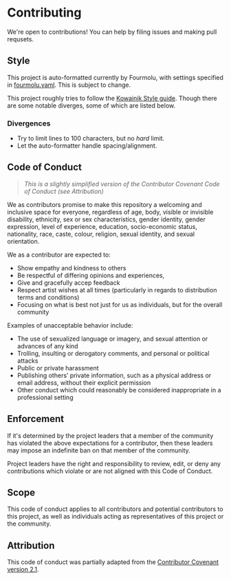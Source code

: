 # Contributing

We're open to contributions! You can help by filing issues and making
pull requsets.

## Style

This project is auto-formatted currently by Fourmolu, with settings specified in
[fourmolu.yaml](./fourmolu.yaml). This is subject to change.

This project roughly tries to follow the
[Kowainik Style guide](https://kowainik.github.io/posts/2019-02-06-style-guide).
Though there are some notable diverges, some of which are listed below.

### Divergences

- Try to limit lines to 100 characters, but no _hard_ limit.
- Let the auto-formatter handle spacing/alignment.

## Code of Conduct

> _This is a slightly simplified version of the Contributor Covenant Code of Conduct (see_
> _Attribution)_

We as contributors promise to make this repository a
welcoming and inclusive space for everyone, regardless of age, body, visible
or invisible disability, ethnicity, sex or sex characteristics, gender
identity, gender expression, level of experience, education, socio-economic
status, nationality, race, caste, colour, religion, sexual identity, and sexual
orientation.

We as a contributor are expected to:

- Show empathy and kindness to others
- Be respectful of differing opinions and experiences,
- Give and gracefully accep feedback
- Respect artist wishes at all times (particularly in regards to distribution terms and conditions)
- Focusing on what is best not just for us as individuals, but for the overall community

Examples of unacceptable behavior include:

- The use of sexualized language or imagery, and sexual attention or advances of any kind
- Trolling, insulting or derogatory comments, and personal or political attacks
- Public or private harassment
- Publishing others’ private information, such as a physical address or email address,
  without their explicit permission
- Other conduct which could reasonably be considered inappropriate in a professional setting

## Enforcement

If it's determined by the project leaders that a member of the community has violated the
above expectations for a contributor, then these leaders may impose an indefinite ban on that
member of the community.

Project leaders have the right and responsibility to review, edit, or deny any contributions which
violate or are not aligned with this Code of Conduct.

## Scope

This code of conduct applies to all contributors and potential contributors to
this project, as well as individuals acting as
representatives of this project or the community.

## Attribution

This code of conduct was partially adapted from the
[Contributor Covenant version 2.1](https://www.contributor-covenant.org/version/2/1/code_of_conduct.html).
